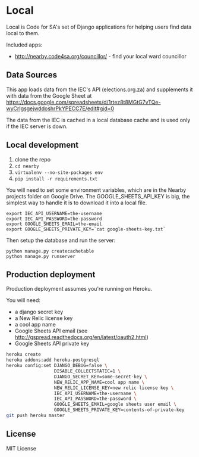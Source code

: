 Local
=====

Local is Code for SA's set of Django applications for helping users find
data local to them.

Included apps:

* http://nearby.code4sa.org/councillor/ - find your local ward councillor

Data Sources
------------

This app loads data from the IEC's API (elections.org.za) and supplements
it with data from the Google Sheet at https://docs.google.com/spreadsheets/d/1rtez8t8MGtG7vTQe-wyCrIgsgejwddoshrPkYPECC7E/edit#gid=0

The data from the IEC is cached in a local database cache and is used only
if the IEC server is down.

Local development
-----------------

1. clone the repo
2. ``cd nearby``
2. ``virtualenv --no-site-packages env``
3. ``pip install -r requirements.txt``

You will need to set some environment variables, which are in the Nearby projects folder
on Google Drive. The GOOGLE_SHEETS_API_KEY is big, the simplest way to handle it is to 
download it into a local file.

```
export IEC_API_USERNAME=the-username
export IEC_API_PASSWORD=the-password
export GOOGLE_SHEETS_EMAIL=the-email
export GOOGLE_SHEETS_PRIVATE_KEY=`cat google-sheets-key.txt`
```

Then setup the database and run the server:

```
python manage.py createcachetable
python manage.py runserver
```


Production deployment
---------------------

Production deployment assumes you're running on Heroku.

You will need:

* a django secret key
* a New Relic license key
* a cool app name
* Google Sheets API email (see http://gspread.readthedocs.org/en/latest/oauth2.html)
* Google Sheets API private key

```bash
heroku create
heroku addons:add heroku-postgresql
heroku config:set DJANGO_DEBUG=false \
                  DISABLE_COLLECTSTATIC=1 \
                  DJANGO_SECRET_KEY=some-secret-key \
                  NEW_RELIC_APP_NAME=cool app name \
                  NEW_RELIC_LICENSE_KEY=new relic license key \
                  IEC_API_USERNAME=the-username \
                  IEC_API_PASSWORD=the-password \
                  GOOGLE_SHEETS_EMAIL=google sheets user email \
                  GOOGLE_SHEETS_PRIVATE_KEY=contents-of-private-key
git push heroku master
```

License
-------

MIT License
